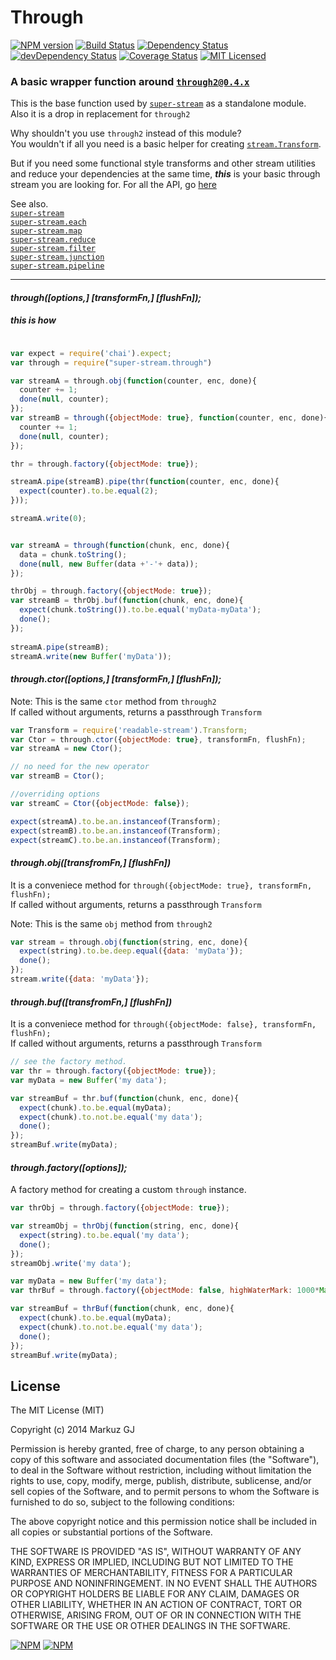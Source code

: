 # Through


[![NPM version](https://badge.fury.io/js/super-stream.through.png)](https://npmjs.org/package/super-stream.through) [![Build Status](https://travis-ci.org/markuz-gj/super-stream.through.png?branch=master)](https://travis-ci.org/markuz-gj/super-stream.through) [![Dependency Status](https://david-dm.org/markuz-gj/super-stream.through.png)](https://david-dm.org/markuz-gj/super-stream.through) [![devDependency Status](https://david-dm.org/markuz-gj/super-stream.through/dev-status.png)](https://david-dm.org/markuz-gj/super-stream.through#info=devDependencies) [![Coverage Status](https://coveralls.io/repos/markuz-gj/super-stream.through/badge.png?branch=master)](https://coveralls.io/r/markuz-gj/super-stream.through?branch=master) [![MIT Licensed](http://img.shields.io/badge/license-MIT-blue.svg)](#license)

### A basic wrapper function around [`through2@0.4.x`](https://github.com/rvagg/through2)

This is the base function used by [`super-stream`](https://github.com/markuz-gj/super-stream) as a standalone module. Also it is a drop in replacement for `through2`

Why shouldn't you use `through2` instead of this module?  
You wouldn't if all you need is a basic helper for creating [`stream.Transform`](http://nodejs.org/api/stream.html#stream_class_stream_transform).

But if you need some functional style transforms and other stream utilities and reduce your dependencies at the same time, **_this_** is your basic through stream you are looking for. For all the API, go [here](http://markuz-gj.github.io/super-stream.through/)  

See also.  
[`super-stream`](https://github.com/markuz-gj/super-stream)  
[`super-stream.each`](https://github.com/markuz-gj/super-stream.each)  
[`super-stream.map`](https://github.com/markuz-gj/super-stream.map)  
[`super-stream.reduce`](https://github.com/markuz-gj/super-stream.reduce)  
[`super-stream.filter`](https://github.com/markuz-gj/super-stream.filter)  
[`super-stream.junction`](https://github.com/markuz-gj/super-stream.junction)  
[`super-stream.pipeline`](https://github.com/markuz-gj/super-stream.pipeline)  

* * *


#### _through([options,] [transformFn,] [flushFn]);_

##### this is how



```javascript

var expect = require('chai').expect;
var through = require("super-stream.through")

var streamA = through.obj(function(counter, enc, done){
  counter += 1;
  done(null, counter);
});
var streamB = through({objectMode: true}, function(counter, enc, done){
  counter += 1;
  done(null, counter);
});

thr = through.factory({objectMode: true});

streamA.pipe(streamB).pipe(thr(function(counter, enc, done){
  expect(counter).to.be.equal(2);
}));

streamA.write(0);

```



```javascript

var streamA = through(function(chunk, enc, done){
  data = chunk.toString();
  done(null, new Buffer(data +'-'+ data));
});

thrObj = through.factory({objectMode: true});
var streamB = thrObj.buf(function(chunk, enc, done){
  expect(chunk.toString()).to.be.equal('myData-myData');
  done();
});
 
streamA.pipe(streamB);
streamA.write(new Buffer('myData'));

```


#### _through.ctor([options,] [transformFn,] [flushFn]);_



Note: This is the same `ctor` method from `through2`  
If called without arguments, returns a passthrough `Transform` 



```javascript
var Transform = require('readable-stream').Transform;
var Ctor = through.ctor({objectMode: true}, transformFn, flushFn);
var streamA = new Ctor();

// no need for the new operator
var streamB = Ctor(); 

//overriding options
var streamC = Ctor({objectMode: false}); 

expect(streamA).to.be.an.instanceof(Transform);
expect(streamB).to.be.an.instanceof(Transform);
expect(streamC).to.be.an.instanceof(Transform);

```


#### _through.obj([transfromFn,] [flushFn])_



It is a conveniece method for `through({objectMode: true}, transformFn, flushFn);`  
If called without arguments, returns a passthrough `Transform` 

Note: This is the same `obj` method from `through2`



```javascript
var stream = through.obj(function(string, enc, done){
  expect(string).to.be.deep.equal({data: 'myData'});
  done();
});
stream.write({data: 'myData'});
```


#### _through.buf([transfromFn,] [flushFn])_


It is a conveniece method for `through({objectMode: false}, transformFn, flushFn);`  
If called without arguments, returns a passthrough `Transform` 



```javascript
// see the factory method.
var thr = through.factory({objectMode: true});
var myData = new Buffer('my data');

var streamBuf = thr.buf(function(chunk, enc, done){
  expect(chunk).to.be.equal(myData);
  expect(chunk).to.not.be.equal('my data');
  done();
});
streamBuf.write(myData);
```


#### _through.factory([options]);_



A factory method for creating a custom `through` instance.  



```javascript
var thrObj = through.factory({objectMode: true});

var streamObj = thrObj(function(string, enc, done){
  expect(string).to.be.equal('my data');
  done();
});
streamObj.write('my data');
```

```javascript
var myData = new Buffer('my data');
var thrBuf = through.factory({objectMode: false, highWaterMark: 1000*Math.pow(2,6)});

var streamBuf = thrBuf(function(chunk, enc, done){
  expect(chunk).to.be.equal(myData);
  expect(chunk).to.not.be.equal('my data');
  done();
});
streamBuf.write(myData);
```

License
---

The MIT License (MIT)

Copyright (c) 2014 Markuz GJ

Permission is hereby granted, free of charge, to any person obtaining a copy of this software and associated documentation files (the "Software"), to deal in the Software without restriction, including without limitation the rights to
use, copy, modify, merge, publish, distribute, sublicense, and/or sell copies of the Software, and to permit persons to whom the Software is furnished to do so, subject to the following conditions:

The above copyright notice and this permission notice shall be included in all copies or substantial portions of the Software.

THE SOFTWARE IS PROVIDED "AS IS", WITHOUT WARRANTY OF ANY KIND, EXPRESS OR IMPLIED, INCLUDING BUT NOT LIMITED TO THE WARRANTIES OF MERCHANTABILITY, FITNESS FOR A PARTICULAR PURPOSE AND NONINFRINGEMENT. IN NO EVENT SHALL THE AUTHORS OR
COPYRIGHT HOLDERS BE LIABLE FOR ANY CLAIM, DAMAGES OR OTHER LIABILITY, WHETHER IN AN ACTION OF CONTRACT, TORT OR OTHERWISE, ARISING FROM, OUT OF OR IN CONNECTION WITH THE SOFTWARE OR THE USE OR OTHER DEALINGS IN THE SOFTWARE.

[![NPM](https://nodei.co/npm/super-stream.through.png)](https://nodei.co/npm/super-stream.through/) [![NPM](https://nodei.co/npm-dl/super-stream.through.png)](https://nodei.co/npm/super-stream.through/)